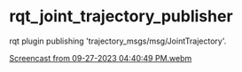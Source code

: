 # rqt_joint_trajectory_publisher
rqt plugin publishing 'trajectory_msgs/msg/JointTrajectory'.

[Screencast from 09-27-2023 04:40:49 PM.webm](https://github.com/Wannabe-CodingMaster/rqt_joint_trajectory_publisher/assets/107594042/2b218e1e-3c56-40ee-9a0d-493f8af79dad)
